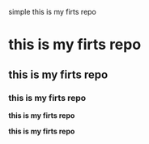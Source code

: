 simple this is my firts repo

# this is my firts repo
## this is my firts repo
### this is my firts repo

**this is my firts repo**

__this is my firts repo__